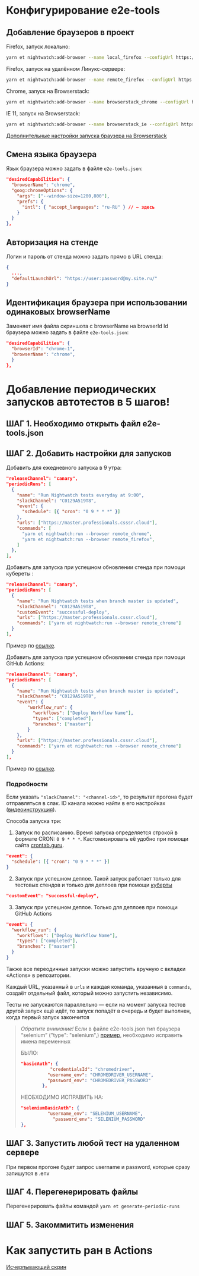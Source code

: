 # Конфигурирование e2e-tools

## Добавление браузеров в проект

Firefox, запуск локально:

```bash
yarn et nightwatch:add-browser --name local_firefox --configUrl https://csssr.github.io/selenium-servers/browsers/local_firefox.json
```

Firefox, запуск на удалённом Линукс-сервере:

```bash
yarn et nightwatch:add-browser --name remote_firefox --configUrl https://csssr.github.io/selenium-servers/browsers/remote_firefox.json
```

Chrome, запуск на Browserstack:

```bash
yarn et nightwatch:add-browser --name browserstack_chrome --configUrl https://csssr.github.io/selenium-servers/browsers/browserstack_chrome.json
```

IE 11, запуск на Browserstack:

```bash
yarn et nightwatch:add-browser --name browserstack_ie --configUrl https://csssr.github.io/selenium-servers/browsers/browserstack_ie.json
```

[Дополнительные настройки запуска браузера на Browserstack](https://www.browserstack.com/automate/capabilities)

## Смена языка браузера

Язык браузера можно задать в файле `e2e-tools.json`:

```json
"desiredCapabilities": {
  "browserName": "chrome",
  "goog:chromeOptions": {
    "args": ["--window-size=1200,800"],
    "prefs": {
      "intl": { "accept_languages": "ru-RU" } // ← здесь
    }
  }
},
```

## Авторизация на стенде

Логин и пароль от стенда можно задать прямо в URL стенда:

```json
{
  ...,
  "defaultLaunchUrl": "https://user:password@my.site.ru/"
}
```

## Идентификация браузера при использовании одинаковых browserName

Заменяет имя файла скриншота с browserName на browserId
Id браузера можно задать в файле `e2e-tools.json`:

```json
"desiredCapabilities": {
  "browserId": "chrome-1",
  "browserName": "chrome",
  }
},
```

# Добавление периодических запусков автотестов в 5 шагов!

## ШАГ 1. Необходимо открыть файл e2e-tools.json

## ШАГ 2. Добавить настройки для запусков

Добавить для ежедневного запуска в 9 утра:

```json
"releaseChannel": "canary",
"periodicRuns": [
  {
    "name": "Run Nightwatch tests everyday at 9:00",
    "slackChannel": "C0129A519T8",
    "event": {
      "schedule": [{ "cron": "0 9 * * *" }]
    },
    "urls": ["https://master.professionals.csssr.cloud"],
    "commands": [
      "yarn et nightwatch:run --browser remote_chrome",
      "yarn et nightwatch:run --browser remote_firefox",
    ]
  },
],
```

Добавить для запуска при успешном обновлении стенда при помощи кубереты :

```json
"releaseChannel": "canary",
"periodicRuns": [
  {
    "name": "Run Nightwatch tests when branch master is updated",
    "slackChannel": "C0129A519T8",
    "customEvent": "successful-deploy",
    "urls": ["https://master.professionals.csssr.cloud"],
    "commands": ["yarn et nightwatch:run --browser remote_chrome"]
  }
],
```

Пример по [ссылке](https://github.com/CSSSR/professionals-platform-e2e/blob/ee3f5c0ee319632caa1fcbabba1373cc6a232d53/e2e-tests/e2e-tools.json#L6-L14).

Добавить для запуска при успешном обновлении стенда при помощи GitHub Actions:

```json
"releaseChannel": "canary",
"periodicRuns": [
  {
    "name": "Run Nightwatch tests when branch master is updated",
    "slackChannel": "C0129A519T8",
    "event": {
        "workflow_run": {
          "workflows": ["Deploy Workflow Name"],
          "types": ["completed"],
          "branches": ["master"]
        }
    },
    "urls": ["https://master.professionals.csssr.cloud"],
    "commands": ["yarn et nightwatch:run --browser remote_chrome"]
  }
],
```

Пример по [ссылке](https://github.com/CSSSR/s7/blob/aa47f1f94a3d9d5e2b7ad4441fd75a3fed1692e5/e2e-tests/e2e-tools.json#L3-L15).

### Подробности

Если указать `"slackChannel": "<channel-id>"`, то результат прогона будет отправляться в слак. ID канала можно найти в его настройках ([видеоинструкция](https://s.csssr.ru/U09LGPMEU/20210709142250.mp4)).

Способа запуска три:

1. Запуск по расписанию. Время запуска определяется строкой в формате CRON: `0 9 * * *`. Кастомизировать её удобно при помощи сайта [crontab.guru](https://crontab.guru/#0_9_*_*_*).

```json
"event": {
  "schedule": [{ "cron": "0 9 * * *" }]
}
```

2. Запуск при успешном деплое. Такой запуск работает только для тестовых стендов и только для деплоев при помощи [куберты](https://kuberta.csssr.cloud)

```json
"customEvent": "successful-deploy",

```

3. Запуск при успешном деплое. Только для деплоев при помощи GitHub Actions

```json
"event": {
  "workflow_run": {
    "workflows": ["Deploy Workflow Name"],
    "types": ["completed"],
    "branches": ["master"]
  }
}
```

Также все переодичные запуски можно запустить вручную с вкладки «Actions» в репозитории.

Каждый URL, указанный в `urls` и каждая команда, указанныя в `commands`, создаёт отдельный файл, который можно запустить независимо.

Тесты не запускаются параллельно — если на момент запуска тестов другой запуск ещё идёт, то запуск попадёт в очередь и будет выполнен, когда первый запуск закончится

> _Обратите внимание!_
> Если в файле e2e-tools.json тип браузера “selenium” ("type": "selenium",) [пример](https://github.com/CSSSR/csssr.com/blob/46f58b18d54b7bb7e3733b72b482a5b1c9f18f55/e2e-tests/e2e-tools.json#L26), необходимо исправить имена переменных
>
> БЫЛО:
>
> ```json
> "basicAuth": {
>            "credentialsId": "chromedriver",
>           "username_env": "CHROMEDRIVER_USERNAME",
>           "password_env": "CHROMEDRIVER_PASSWORD"
>         },
> ```
>
> НЕОБХОДИМО ИСПРАВИТЬ НА:
>
> ```json
> "seleniumBasicAuth": {
>           "username_env": "SELENIUM_USERNAME",
>             "password_env": "SELENIUM_PASSWORD"
> },
> ```

## ШАГ 3. Запустить любой тест на удаленном сервере

При первом прогоне будет запрос username и password, которые сразу запишутся в .env

## ШАГ 4. Перегенерировать файлы

Перегенерировать файлы командой `yarn et generate-periodic-runs`

## ШАГ 5. Закоммитить изменения

# Как запустить ран в Actions

[Исчерпывающий скрин](https://s.csssr.ru/UUK0K6P5F/2022-01-18-17-51-21-uyI9E.jpg)
